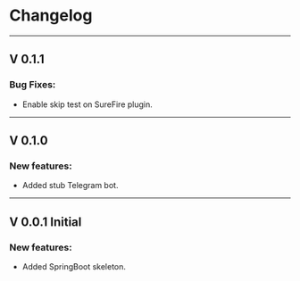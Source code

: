 # Changelog
___
## V 0.1.1
### Bug Fixes:
* Enable skip test on SureFire plugin.
___
## V 0.1.0
### New features:
* Added stub Telegram bot.
___
## V 0.0.1 Initial
### New features:
* Added SpringBoot skeleton.


